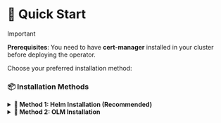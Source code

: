 <!--
SPDX-FileCopyrightText: 2025 2025 INDUSTRIA DE DISEÑO TEXTIL S.A. (INDITEX S.A.)
SPDX-FileContributor: enriqueavi@inditex.com

SPDX-License-Identifier: CC-BY-4.0
-->

# 🚀 Quick Start

> [!IMPORTANT]
> **Prerequisites**: You need to have **cert-manager** installed in your cluster before deploying the operator.

Choose your preferred installation method:

### 📦 Installation Methods

<details>
<summary><strong>🎯 Method 1: Helm Installation (Recommended)</strong></summary>

#### 1️⃣ Clone the Repository

```bash
git clone https://github.com/InditexTech/k8s-overcommit-operator.git
cd k8s-overcommit-operator
```

#### 2️⃣ Configure Values

Edit the [`chart/values.yaml`](chart/values.yaml) file to customize your deployment:

```yaml
# Example configuration
deployment:
  image:
    registry: ghcr.io
    image: inditextech/k8s-overcommit-operator
    tag: 1.0.0
```

#### 3️⃣ Install with Helm

```bash
helm install k8s-overcommit-operator chart
```

</details>

<details>
<summary><strong>🔧 Method 2: OLM Installation</strong></summary>

#### 1️⃣ Install the catalog source

For OpenShift or clusters with OLM installed:

```bash
kubectl apply -f https://github.com/InditexTech/k8s-overcommit-operator/deploy/catalog_source.yaml
```

#### 2️⃣ Apply the operatorGroup

```bash
kubectl apply -f https://github.com/InditexTech/k8s-overcommit-operator/deploy/operator_group.yaml
```

#### 3️⃣ Create the Subscription (Alternative)

You can create your own or use the one in the route *https://github.com/InditexTech/k8s-overcommit-operator/deploy/subscription.yaml*

```yaml
apiVersion: operators.coreos.com/v1alpha1
kind: Subscription
metadata:
  name: k8s-overcommit-operator
  namespace: operators
spec:
  channel: alpha
  name: k8s-overcommit-operator
  source: community-operators
  sourceNamespace: olm
```

</details>
